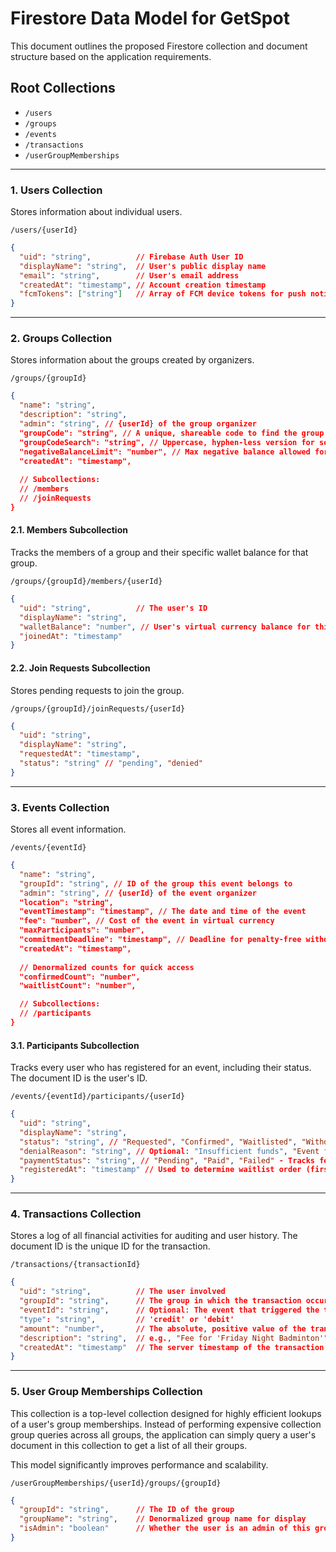 # Firestore Data Model for GetSpot

This document outlines the proposed Firestore collection and document structure based on the application requirements.

## Root Collections

*   `/users`
*   `/groups`
*   `/events`
*   `/transactions`
*   `/userGroupMemberships`

---

### 1. Users Collection

Stores information about individual users.

`/users/{userId}`

```json
{
  "uid": "string",          // Firebase Auth User ID
  "displayName": "string",  // User's public display name
  "email": "string",        // User's email address
  "createdAt": "timestamp", // Account creation timestamp
  "fcmTokens": ["string"]   // Array of FCM device tokens for push notifications
}
```

---

### 2. Groups Collection

Stores information about the groups created by organizers.

`/groups/{groupId}`

```json
{
  "name": "string",
  "description": "string",
  "admin": "string", // {userId} of the group organizer
  "groupCode": "string", // A unique, shareable code to find the group
  "groupCodeSearch": "string", // Uppercase, hyphen-less version for searching
  "negativeBalanceLimit": "number", // Max negative balance allowed for members
  "createdAt": "timestamp",
  
  // Subcollections:
  // /members
  // /joinRequests
}
```

#### 2.1. Members Subcollection

Tracks the members of a group and their specific wallet balance for that group.

`/groups/{groupId}/members/{userId}`

```json
{
  "uid": "string",          // The user's ID
  "displayName": "string",
  "walletBalance": "number", // User's virtual currency balance for this group
  "joinedAt": "timestamp"
}
```

#### 2.2. Join Requests Subcollection

Stores pending requests to join the group.

`/groups/{groupId}/joinRequests/{userId}`

```json
{
  "uid": "string",
  "displayName": "string",
  "requestedAt": "timestamp",
  "status": "string" // "pending", "denied"
}
```

---

### 3. Events Collection

Stores all event information.

`/events/{eventId}`

```json
{
  "name": "string",
  "groupId": "string", // ID of the group this event belongs to
  "admin": "string", // {userId} of the event organizer
  "location": "string",
  "eventTimestamp": "timestamp", // The date and time of the event
  "fee": "number", // Cost of the event in virtual currency
  "maxParticipants": "number",
  "commitmentDeadline": "timestamp", // Deadline for penalty-free withdrawal
  "createdAt": "timestamp",
  
  // Denormalized counts for quick access
  "confirmedCount": "number",
  "waitlistCount": "number",

  // Subcollections:
  // /participants
}
```

#### 3.1. Participants Subcollection

Tracks every user who has registered for an event, including their status. The document ID is the user's ID.

`/events/{eventId}/participants/{userId}`

```json
{
  "uid": "string",
  "displayName": "string",
  "status": "string", // "Requested", "Confirmed", "Waitlisted", "Withdrawn", "Denied"
  "denialReason": "string", // Optional: "Insufficient funds", "Event full", etc.
  "paymentStatus": "string", // "Pending", "Paid", "Failed" - Tracks fee payment after commitment deadline
  "registeredAt": "timestamp" // Used to determine waitlist order (first-come, first-served)
}
```

---

### 4. Transactions Collection

Stores a log of all financial activities for auditing and user history. The document ID is the unique ID for the transaction.

`/transactions/{transactionId}`

```json
{
  "uid": "string",          // The user involved
  "groupId": "string",      // The group in which the transaction occurred
  "eventId": "string",      // Optional: The event that triggered the transaction
  "type": "string",         // 'credit' or 'debit'
  "amount": "number",       // The absolute, positive value of the transaction
  "description": "string",  // e.g., "Fee for 'Friday Night Badminton'" or "Admin credit"
  "createdAt": "timestamp"  // The server timestamp of the transaction
}
```

---

### 5. User Group Memberships Collection

This collection is a top-level collection designed for highly efficient lookups of a user's group memberships. Instead of performing expensive collection group queries across all groups, the application can simply query a user's document in this collection to get a list of all their groups.

This model significantly improves performance and scalability.

`/userGroupMemberships/{userId}/groups/{groupId}`

```json
{
  "groupId": "string",      // The ID of the group
  "groupName": "string",    // Denormalized group name for display
  "isAdmin": "boolean"      // Whether the user is an admin of this group
}
```